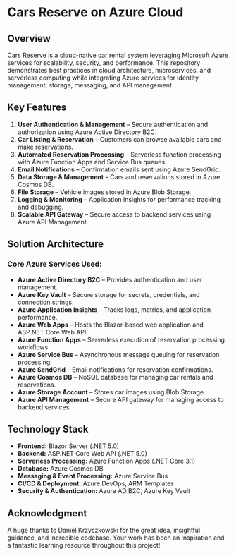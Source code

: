 # Cars Reserve on Azure Cloud

## Overview

Cars Reserve is a cloud-native car rental system leveraging Microsoft Azure services for scalability, security, and performance. This repository demonstrates best practices in cloud architecture, microservices, and serverless computing while integrating Azure services for identity management, storage, messaging, and API management.

## Key Features

1. **User Authentication & Management** – Secure authentication and authorization using Azure Active Directory B2C.
2. **Car Listing & Reservation** – Customers can browse available cars and make reservations.
3. **Automated Reservation Processing** – Serverless function processing with Azure Function Apps and Service Bus queues.
4. **Email Notifications** – Confirmation emails sent using Azure SendGrid.
5. **Data Storage & Management** – Cars and reservations stored in Azure Cosmos DB.
6. **File Storage** – Vehicle images stored in Azure Blob Storage.
7. **Logging & Monitoring** – Application insights for performance tracking and debugging.
8. **Scalable API Gateway** – Secure access to backend services using Azure API Management.

## Solution Architecture

### **Core Azure Services Used:**

- **Azure Active Directory B2C** – Provides authentication and user management.
- **Azure Key Vault** – Secure storage for secrets, credentials, and connection strings.
- **Azure Application Insights** – Tracks logs, metrics, and application performance.
- **Azure Web Apps** – Hosts the Blazor-based web application and ASP.NET Core Web API.
- **Azure Function Apps** – Serverless execution of reservation processing workflows.
- **Azure Service Bus** – Asynchronous message queuing for reservation processing.
- **Azure SendGrid** – Email notifications for reservation confirmations.
- **Azure Cosmos DB** – NoSQL database for managing car rentals and reservations.
- **Azure Storage Account** – Stores car images using Blob Storage.
- **Azure API Management** – Secure API gateway for managing access to backend services.

## Technology Stack

- **Frontend:** Blazor Server (.NET 5.0)
- **Backend:** ASP.NET Core Web API (.NET 5.0)
- **Serverless Processing:** Azure Function Apps (.NET Core 3.1)
- **Database:** Azure Cosmos DB
- **Messaging & Event Processing:** Azure Service Bus
- **CI/CD & Deployment:** Azure DevOps, ARM Templates
- **Security & Authentication:** Azure AD B2C, Azure Key Vault

## Acknowledgment

A huge thanks to Daniel Krzyczkowski for the great idea, insightful guidance, and incredible codebase. Your work has been an inspiration and a fantastic learning resource throughout this project!